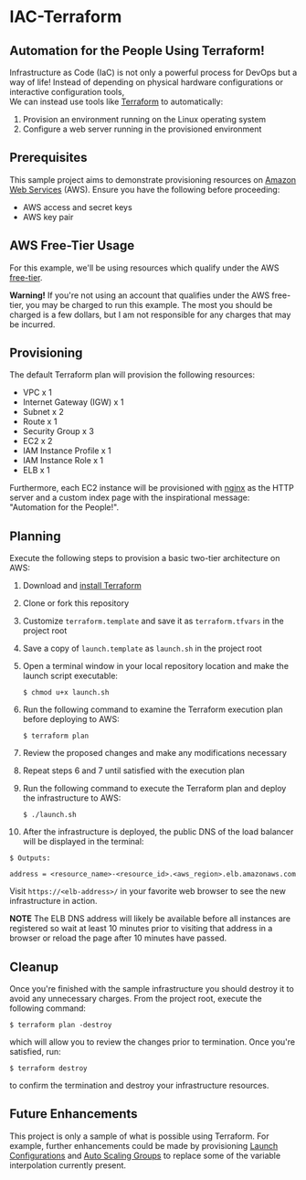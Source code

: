 # IAC-Terraform
## Automation for the People Using Terraform!
Infrastructure as Code (IaC) is not only a powerful process for DevOps but a way of life!
Instead of depending on physical hardware configurations or interactive configuration tools,  
We can instead use tools like [Terraform](https://www.terraform.io) to automatically: 

1. Provision an environment running on the Linux operating system
2. Configure a web server running in the provisioned environment

## Prerequisites
This sample project aims to demonstrate provisioning resources on [Amazon Web Services](https://aws.amazon.com) (AWS). 
Ensure you have the following before proceeding:
* AWS access and secret keys
* AWS key pair

## AWS Free-Tier Usage
For this example, we'll be using resources which qualify under the AWS [free-tier](https://aws.amazon.com/free/). 

**Warning!** 
If you're not using an account that qualifies under the AWS free-tier, you may be charged to run this example. 
The most you should be charged is a few dollars, but I am not responsible for any charges that may be incurred.

## Provisioning
The default Terraform plan will provision the following resources:
- VPC x 1
- Internet Gateway (IGW) x 1
- Subnet x 2
- Route x 1
- Security Group x 3
- EC2 x 2
- IAM Instance Profile x 1
- IAM Instance Role x 1
- ELB x 1

Furthermore, each EC2 instance will be provisioned with [nginx](http://nginx.org/en/) as the HTTP server 
and a custom index page with the inspirational message: "Automation for the People!".

## Planning
Execute the following steps to provision a basic two-tier architecture on AWS:

1. Download and [install Terraform](https://www.terraform.io/intro/getting-started/install.html)
2. Clone or fork this repository
3. Customize `terraform.template` and save it as `terraform.tfvars` in the project root
4. Save a copy of `launch.template` as `launch.sh` in the project root
5. Open a terminal window in your local repository location and make the launch script executable:

   ```$ chmod u+x launch.sh```

6. Run the following command to examine the Terraform execution plan before deploying to AWS:

   ```$ terraform plan```

7. Review the proposed changes and make any modifications necessary
8. Repeat steps 6 and 7 until satisfied with the execution plan
9. Run the following command to execute the Terraform plan and deploy the infrastructure to AWS:

   ```$ ./launch.sh```

10. After the infrastructure is deployed, the public DNS of the load balancer will be displayed in the terminal:

   ```
   $ Outputs:
   
   address = <resource_name>-<resource_id>.<aws_region>.elb.amazonaws.com
   ```

Visit `https://<elb-address>/` in your favorite web browser to see the new infrastructure in action.

**NOTE** The ELB DNS address will likely be available before all instances are registered 
so wait at least 10 minutes prior to visiting that address in a browser or reload the page after 10 minutes have passed.

## Cleanup
Once you're finished with the sample infrastructure you should destroy it to avoid any unnecessary charges.
From the project root, execute the following command:

```$ terraform plan -destroy```

which will allow you to review the changes prior to termination. Once you're satisfied, run:

```$ terraform destroy```

to confirm the termination and destroy your infrastructure resources.

## Future Enhancements
This project is only a sample of what is possible using Terraform. For example, further enhancements could be made by
provisioning [Launch Configurations](https://www.terraform.io/docs/providers/aws/r/launch_configuration.html) and [Auto Scaling Groups](https://www.terraform.io/docs/providers/aws/r/autoscaling_group.html) to replace some of the variable interpolation
currently present.
